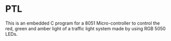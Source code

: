 # PTL
This is an embedded C program for a 8051 Micro-controller to control the red, green and amber light of a traffic light system made by using RGB 5050 LEDs.
